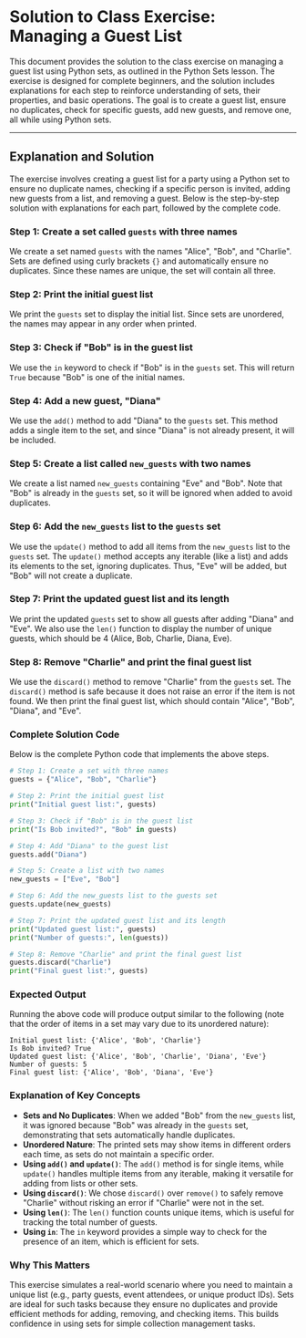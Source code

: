 # **Solution to Class Exercise: Managing a Guest List**

This document provides the solution to the class exercise on managing a guest list using Python sets, as outlined in the Python Sets lesson. The exercise is designed for complete beginners, and the solution includes explanations for each step to reinforce understanding of sets, their properties, and basic operations. The goal is to create a guest list, ensure no duplicates, check for specific guests, add new guests, and remove one, all while using Python sets.

---

## **Explanation and Solution**

The exercise involves creating a guest list for a party using a Python set to ensure no duplicate names, checking if a specific person is invited, adding new guests from a list, and removing a guest. Below is the step-by-step solution with explanations for each part, followed by the complete code.

### **Step 1: Create a set called `guests` with three names**
We create a set named `guests` with the names "Alice", "Bob", and "Charlie". Sets are defined using curly brackets `{}` and automatically ensure no duplicates. Since these names are unique, the set will contain all three.

### **Step 2: Print the initial guest list**
We print the `guests` set to display the initial list. Since sets are unordered, the names may appear in any order when printed.

### **Step 3: Check if "Bob" is in the guest list**
We use the `in` keyword to check if "Bob" is in the `guests` set. This will return `True` because "Bob" is one of the initial names.

### **Step 4: Add a new guest, "Diana"**
We use the `add()` method to add "Diana" to the `guests` set. This method adds a single item to the set, and since "Diana" is not already present, it will be included.

### **Step 5: Create a list called `new_guests` with two names**
We create a list named `new_guests` containing "Eve" and "Bob". Note that "Bob" is already in the `guests` set, so it will be ignored when added to avoid duplicates.

### **Step 6: Add the `new_guests` list to the `guests` set**
We use the `update()` method to add all items from the `new_guests` list to the `guests` set. The `update()` method accepts any iterable (like a list) and adds its elements to the set, ignoring duplicates. Thus, "Eve" will be added, but "Bob" will not create a duplicate.

### **Step 7: Print the updated guest list and its length**
We print the updated `guests` set to show all guests after adding "Diana" and "Eve". We also use the `len()` function to display the number of unique guests, which should be 4 (Alice, Bob, Charlie, Diana, Eve).

### **Step 8: Remove "Charlie" and print the final guest list**
We use the `discard()` method to remove "Charlie" from the `guests` set. The `discard()` method is safe because it does not raise an error if the item is not found. We then print the final guest list, which should contain "Alice", "Bob", "Diana", and "Eve".

### **Complete Solution Code**
Below is the complete Python code that implements the above steps.

```python
# Step 1: Create a set with three names
guests = {"Alice", "Bob", "Charlie"}

# Step 2: Print the initial guest list
print("Initial guest list:", guests)

# Step 3: Check if "Bob" is in the guest list
print("Is Bob invited?", "Bob" in guests)

# Step 4: Add "Diana" to the guest list
guests.add("Diana")

# Step 5: Create a list with two names
new_guests = ["Eve", "Bob"]

# Step 6: Add the new_guests list to the guests set
guests.update(new_guests)

# Step 7: Print the updated guest list and its length
print("Updated guest list:", guests)
print("Number of guests:", len(guests))

# Step 8: Remove "Charlie" and print the final guest list
guests.discard("Charlie")
print("Final guest list:", guests)
```

### **Expected Output**
Running the above code will produce output similar to the following (note that the order of items in a set may vary due to its unordered nature):

```
Initial guest list: {'Alice', 'Bob', 'Charlie'}
Is Bob invited? True
Updated guest list: {'Alice', 'Bob', 'Charlie', 'Diana', 'Eve'}
Number of guests: 5
Final guest list: {'Alice', 'Bob', 'Diana', 'Eve'}
```

### **Explanation of Key Concepts**
- **Sets and No Duplicates**: When we added "Bob" from the `new_guests` list, it was ignored because "Bob" was already in the `guests` set, demonstrating that sets automatically handle duplicates.
- **Unordered Nature**: The printed sets may show items in different orders each time, as sets do not maintain a specific order.
- **Using `add()` and `update()`**: The `add()` method is for single items, while `update()` handles multiple items from any iterable, making it versatile for adding from lists or other sets.
- **Using `discard()`**: We chose `discard()` over `remove()` to safely remove "Charlie" without risking an error if "Charlie" were not in the set.
- **Using `len()`**: The `len()` function counts unique items, which is useful for tracking the total number of guests.
- **Using `in`**: The `in` keyword provides a simple way to check for the presence of an item, which is efficient for sets.

### **Why This Matters**
This exercise simulates a real-world scenario where you need to maintain a unique list (e.g., party guests, event attendees, or unique product IDs). Sets are ideal for such tasks because they ensure no duplicates and provide efficient methods for adding, removing, and checking items. This builds confidence in using sets for simple collection management tasks.
